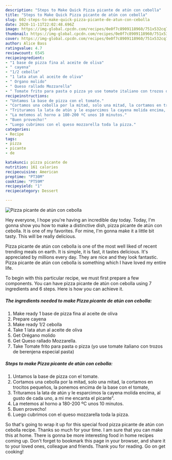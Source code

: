 ```yaml
---
description: "Steps to Make Quick Pizza picante de atún con cebolla"
title: "Steps to Make Quick Pizza picante de atún con cebolla"
slug: 602-steps-to-make-quick-pizza-picante-de-atun-con-cebolla
date: 2020-11-11T22:02:48.696Z
image: https://img-global.cpcdn.com/recipes/0e0f7c8909118960/751x532cq70/pizza-picante-de-atun-con-cebolla-foto-principal.jpg
thumbnail: https://img-global.cpcdn.com/recipes/0e0f7c8909118960/751x532cq70/pizza-picante-de-atun-con-cebolla-foto-principal.jpg
cover: https://img-global.cpcdn.com/recipes/0e0f7c8909118960/751x532cq70/pizza-picante-de-atun-con-cebolla-foto-principal.jpg
author: Alice Bass
ratingvalue: 4.7
reviewcount: 6545
recipeingredient:
- "1 base de pizza fina al aceite de oliva"
- " cayena"
- "1/2 cebolla"
- "1 lata atun al aceite de oliva"
- " Organo molido"
- " Queso rallado Mozzarella"
- " Tomate frito para pasta o pizza yo use tomate italiano con trozos de berenjena especial pasta"
recipeinstructions:
- "Untamos la base de pizza con el tomate."
- "Cortamos una cebolla por la mitad, solo una mitad, la cortamos en trocitos pequeños, la ponemos encima de la base con el tomate,"
- "Trituramos la lata de atún y le esparcimos la cayena molida encima, al gusto de cada uno, a mi me encanta el picante&#34;."
- "La metemos al horno a 180-200 ºC unos 10 minutos."
- "Buen provecho!"
- "Luego cubrimos con el queso mozzarella toda la pizza."
categories:
- Recipe
tags:
- pizza
- picante
- de

katakunci: pizza picante de 
nutrition: 161 calories
recipecuisine: American
preptime: "PT30M"
cooktime: "PT59M"
recipeyield: "1"
recipecategory: Dessert

---
```



![Pizza picante de atún con cebolla](https://img-global.cpcdn.com/recipes/0e0f7c8909118960/751x532cq70/pizza-picante-de-atun-con-cebolla-foto-principal.jpg)

Hey everyone, I hope you're having an incredible day today. Today, I'm gonna show you how to make a distinctive dish, pizza picante de atún con cebolla. It is one of my favorites. For mine, I'm gonna make it a little bit tasty. This will be really delicious.



Pizza picante de atún con cebolla is one of the most well liked of recent trending meals on earth. It is simple, it is fast, it tastes delicious. It's appreciated by millions every day. They are nice and they look fantastic. Pizza picante de atún con cebolla is something which I have loved my entire life.


To begin with this particular recipe, we must first prepare a few components. You can have pizza picante de atún con cebolla using 7 ingredients and 6 steps. Here is how you can achieve it.

<!--inarticleads1-->

##### The ingredients needed to make Pizza picante de atún con cebolla:

1. Make ready 1 base de pizza fina al aceite de oliva
1. Prepare  cayena
1. Make ready 1/2 cebolla
1. Take 1 lata atun al aceite de oliva
1. Get  Orégano molido
1. Get  Queso rallado Mozzarella.
1. Take  Tomate frito para pasta o pizza (yo use tomate italiano con trozos de berenjena especial pasta)




<!--inarticleads2-->

##### Steps to make Pizza picante de atún con cebolla:

1. Untamos la base de pizza con el tomate.
1. Cortamos una cebolla por la mitad, solo una mitad, la cortamos en trocitos pequeños, la ponemos encima de la base con el tomate,
1. Trituramos la lata de atún y le esparcimos la cayena molida encima, al gusto de cada uno, a mi me encanta el picante&#34;.
1. La metemos al horno a 180-200 ºC unos 10 minutos.
1. Buen provecho!
1. Luego cubrimos con el queso mozzarella toda la pizza.




So that's going to wrap it up for this special food pizza picante de atún con cebolla recipe. Thanks so much for your time. I am sure that you can make this at home. There is gonna be more interesting food in home recipes coming up. Don't forget to bookmark this page in your browser, and share it to your loved ones, colleague and friends. Thank you for reading. Go on get cooking!
